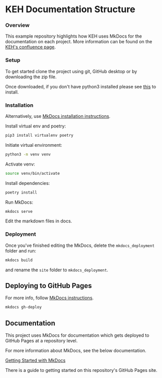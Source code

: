 # KEH Documentation Structure
### Overview
This example repository highlights how KEH uses MkDocs for the documentation on each project. More information can be found on the [KEH's confluence page](https://confluence.ons.gov.uk/display/KEH/Code+Documentation).

### Setup

To get started clone the project using git, GitHub desktop or by downloading the zip file.

Once downloaded, if you don't have python3 installed please see [this](https://www.python.org/downloads/) to install.

### Installation
Alternatively, use [MkDocs installation instructions](https://www.mkdocs.org/getting-started/).

Install virtual env and poetry:
```bash
pip3 install virtualenv poetry
```

Initiate virtual environment:
```bash
python3 -m venv venv
```

Activate venv:
```bash
source venv/bin/activate
```

Install dependencies:
```bash
poetry install
```

Run MkDocs:
```bash
mkdocs serve
```

Edit the markdown files in docs.

### Deployment

Once you've finished editing the MkDocs, delete the `mkdocs_deployment` folder and run:

```bash
mkdocs build
```

and rename the `site` folder to `mkdocs_deployment`.

## Deploying to GitHub Pages
For more info, follow [MkDocs instructions](https://www.mkdocs.org/user-guide/deploying-your-docs/).

```bash
mkdocs gh-deploy
```

## Documentation
 
This project uses MkDocs for documentation which gets deployed to GitHub Pages at a repository level.
 
For more information about MkDocs, see the below documentation.
 
[Getting Started with MkDocs](https://www.mkdocs.org/getting-started/)
 
There is a guide to getting started on this repository's GitHub Pages site.
